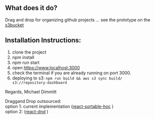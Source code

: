 ## What does it do?
Drag and drop for organizing github projects ...
see the prototype on the [s3bucket](http://repository-dashboard.s3-website-us-east-1.amazonaws.com/)

## Installation Instructions:
1) clone the project
2) npm install
3) npm run start
4) open https://www.localhost:3000
5) check the terminal if you are already running on port 3000.
6) deploying to s3: `npm run build && aws s3 sync build/ s3://repository-dashboard`

Regards, Michael Dimmitt

Draggand Drop outsourced:
<br/>option 1: current implementation ([react-sortable-hoc](https://github.com/clauderic/react-sortable-hoc) )
<br/>option 2: ([react-dnd](https://github.com/react-dnd/react-dnd) )


